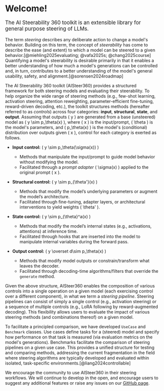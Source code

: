# Welcome!

<p style="font-size: 1.05rem;">
The AI Steerability 360 toolkit is an extensible library for general purpose steering of LLMs.
</p>

The term *steering* describes any deliberate action to change a model's behavior. Building on this term, the concept of
*steerability* has come to describe the ease (and extent) to which a model can be steered to a given behavior.[@miehling2025evaluating; @vafa2025s; @chang2025course]
Quantifying a model's steerability is desirable primarily in that it enables a better understanding of how much a
model's generations can be controlled and, in turn, contributes to a better understanding of the model's general
usability, safety, and alignment.[@sorensen2024roadmap]

The AI Steerability 360 toolkit (AISteer360) provides a structured framework for both steering models and evaluating
their steerability. To help organize the wide range of steering methods (e.g., few-shot learning, activation steering,
attention reweighting, parameter-efficient fine-tuning, reward-driven decoding, etc.), the toolkit structures methods (hereafter referred to as
*controls*) across four categories: **input**, **structural**, **state**, and **output**. Assuming that outputs \( y \)
are generated from a base (unsteered) model as \( y \sim p_\theta(x) \), where \( x \) is the input/prompt,
\( \theta \) is the model's parameters, and \( p_\theta(x) \) is the model's (conditional) distribution over outputs
given \( x \), control for each category is exerted as follows.

<div class="grid cards control-grid" markdown>

- **Input control:** \( y \sim p_\theta(\sigma(x)) \)
    - Methods that manipulate the input/prompt to guide model behavior without modifying the model.
    - Facilitated through a *prompt adapter* \( \sigma(x) \) applied to the original prompt \( x \).

- **Structural control:** \( y \sim p_{\theta'}(x) \)
    - Methods that modify the model’s underlying parameters or augment the model’s architecture.
    - Facilitated through fine-tuning, adapter layers, or architectural interventions to yield weights \( \theta' \).

- **State control:** \( y \sim p_{\theta}^a(x) \)
    - Methods that modify the model’s internal states (e.g., activations, attentions) at inference time.
    - Facilitated through hooks that are inserted into the model to manipulate internal variables during the forward pass.

- **Output control:** \( y \overset d\sim p_\theta(x) \)
    - Methods that modify model outputs or constrain/transform what leaves the decoder.
    - Facilitated through decoding-time algorithms/filters that override the `generate` method.

</div>

Given the above structure, AISteer360 enables the composition of various controls into a single operation on a
given model (each exercising control over a different component), in what we term a *steering pipeline*. Steering
pipelines can consist of simply a single control (e.g., activation steering) or a sequence of multiple controls
(e.g., LoRA following by reward-augmented decoding). This flexibility allows users to evaluate the impact of various
steering methods (and combinations thereof) on a given model.

To facilitate a principled comparison, we have developed `UseCase` and `Benchmark` classes. Use cases define tasks for a
(steered) model and specify how performance on that task is measured (via evaluation metrics on the model's generations).
Benchmarks facilitate the comparison of steering pipelines on a given use case. This provides a unified structure for
testing and comparing methods, addressing the current fragmentation in the field where steering algorithms are typically
developed and evaluated within isolated, task-specific environments.[@liang2024controllable]

We encourage the community to use AISteer360 in their steering workflows. We will continue to develop in the open, and
encourage users to suggest any additional features or raise any issues on our [GitHub page](https://github.com/IBM/AISteer360).
